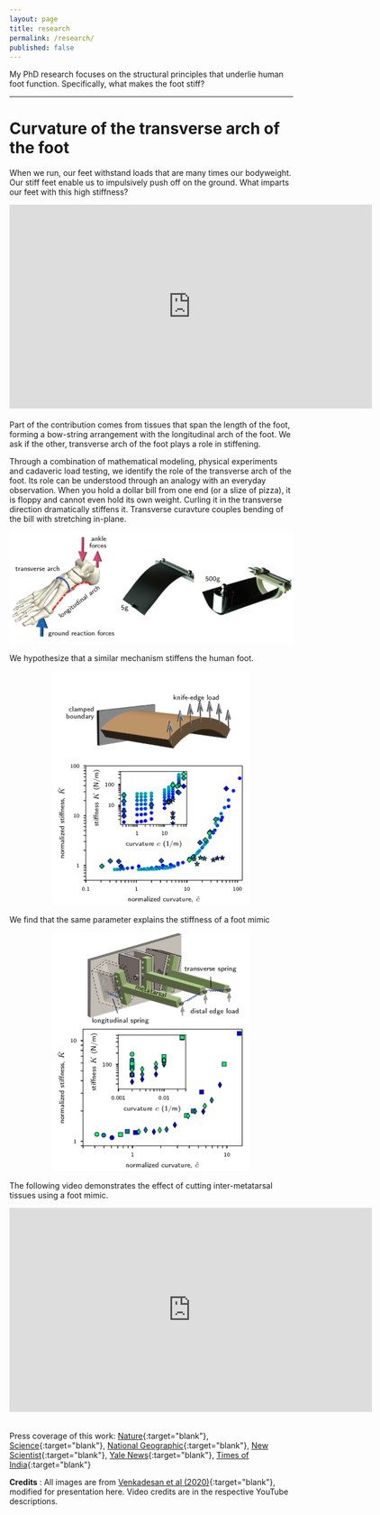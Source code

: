 ```yaml
---
layout: page
title: research
permalink: /research/
published: false
---
```

My PhD research focuses on the structural principles that underlie human foot function. Specifically, what makes the foot stiff? 

---
# Curvature of the transverse arch of the foot
When we run, our feet withstand loads that are many times our bodyweight. Our stiff feet enable us to impulsively push off on the ground. What imparts our feet with this high stiffness?

<div style="text-align: center">
	<iframe width="644" height="362" src="https://www.youtube.com/embed/QyiX0Fb-Lfw" frameborder="0" allow="accelerometer; autoplay; encrypted-media; gyroscope; picture-in-picture" allowfullscreen></iframe>
</div>

<br>
Part of the contribution comes from tissues that span the length of the foot, forming a bow-string arrangement with the longitudinal arch of the foot. We ask if the other, transverse arch of the foot plays a role in stiffening. 

Through a combination of mathematical modeling, physical experiments and cadaveric load testing, we identify the role of the transverse arch of the foot. Its role can be understood through an analogy with an everyday observation. When you hold a dollar bill from one end (or a slize of pizza), it is floppy and cannot even hold its own weight. Curling it in the transverse direction dramatically stiffens it. Transverse curavture couples bending of the bill with stretching in-plane. 

<div style="text-align: center">
	<img src="/assets/footshell/mla.png" alt="Foot skeleton and loaded paper sheets" style="width:700px;">
</div>

We hypothesize that a similar mechanism stiffens the human foot. 

<div style="text-align: center">
	<img src="/assets/footshell/continuum shell.png" alt="Foot skeleton and loaded paper sheets" style="width:350px;">
</div>

We find that the same parameter explains the stiffness of a foot mimic
<div style="text-align: center">
	<img src="/assets/footshell/mimic.png" alt="Foot skeleton and loaded paper sheets" style="width:350px;">
</div>

The following video demonstrates the effect of cutting inter-metatarsal tissues using a foot mimic.
<div style="text-align: center">
	<iframe width="644" height="362" src="https://www.youtube.com/embed/adt3sH9O_vE" frameborder="0" allow="accelerometer; autoplay; encrypted-media; gyroscope; picture-in-picture" allowfullscreen></iframe>
</div>

<br>

Press coverage of this work: [Nature](https://www.nature.com/articles/d41586-020-00472-z){:target="blank"}, [Science](https://www.sciencemag.org/news/2020/02/long-overlooked-part-our-foot-may-be-key-walking-upright){:target="blank"}, [National Geographic](https://www.nationalgeographic.com/science/2020/02/why-human-feet-evolved-arches-what-happens-if-you-lack-them/){:target="blank"}, [New Scientist](https://www.newscientist.com/article/2235358-we-have-only-just-figured-out-how-human-feet-work/){:target="blank"}, [Yale News](https://news.yale.edu/2020/02/26/overlooked-arch-foot-key-its-evolution-and-function){:target="blank"}, [Times of India](https://timesofindia.indiatimes.com/home/science/overlooked-part-of-foot-key-to-how-humans-walk-run-study/articleshow/74329923.cms){:target="blank"}

**Credits** : All images are from [Venkadesan et al (2020)](https://rdcu.be/b2dCo){:target="blank"}, modified for presentation here. Video credits are in the respective YouTube descriptions. 

<!-- --- -->
<!-- # Surface curvature articulation -->
<!-- Blah -->

<!-- # Variable stiffness joint -->
<!-- Blah -->

<!-- # Soap films and drops  -->
<!-- Fluid-fluid interactions are fascinating in how rich they are.  -->
<!-- Download my [resume](../assets/yawar-resume.pdf){:target="blank"}. -->